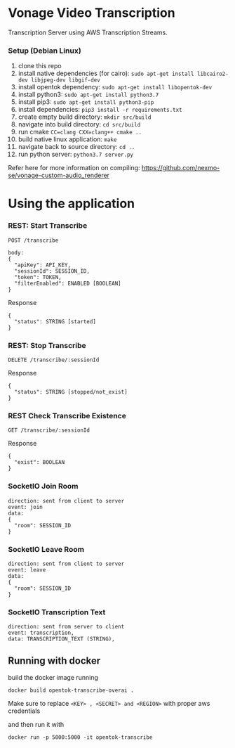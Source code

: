 # Vonage Video Transcription
Transcription Server using AWS Transcription Streams.

### Setup (Debian Linux)
1. clone this repo
2. install native dependencies (for cairo): `sudo apt-get install libcairo2-dev libjpeg-dev libgif-dev`
3. install opentok dependency: `sudo apt-get install libopentok-dev`
4. install python3: `sudo apt-get install python3.7`
5. install pip3: `sudo apt-get install python3-pip`
6. install dependencies: `pip3 install -r requirements.txt`
7. create empty build directory: `mkdir src/build`
8. navigate into build directory: `cd src/build`
9. run cmake `CC=clang CXX=clang++ cmake ..`
10. build native linux application: `make`
11. navigate back to source directory: `cd ..`
12. run python server: `python3.7 server.py`

Refer here for more information on compiling: https://github.com/nexmo-se/vonage-custom-audio_renderer

# Using the application

### REST: Start Transcribe
```
POST /transcribe

body:
{
  "apiKey": API_KEY,
  "sessionId": SESSION_ID,
  "token": TOKEN,
  "filterEnabled": ENABLED [BOOLEAN]
}
```

Response
```
{
  "status": STRING [started]
}
```

### REST: Stop Transcribe
```
DELETE /transcribe/:sessionId
```

Response
```
{
  "status": STRING [stopped/not_exist]
}
```

### REST Check Transcribe Existence
```
GET /transcribe/:sessionId
```

Response
```
{
  "exist": BOOLEAN
}
```


### SocketIO Join Room
```
direction: sent from client to server
event: join
data:
{
  "room": SESSION_ID
}
```

### SocketIO Leave Room
```
direction: sent from client to server
event: leave
data:
{
  "room": SESSION_ID
}
```

### SocketIO Transcription Text
```
direction: sent from server to client
event: transcription,
data: TRANSCRIPTION_TEXT (STRING),
```

## Running with docker

build the docker image running

`docker build opentok-transcribe-overai .`

Make sure to replace `<KEY> , <SECRET> and <REGION>` with proper aws credentials


and then run it with

`docker run -p 5000:5000 -it opentok-transcribe`

